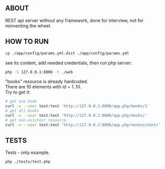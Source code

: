 ## ABOUT
REST api server without any framework, done for interview, not for reinventing the wheel.

## HOW TO RUN

```bash
cp ./app/config/params.yml.dist ./app/config/params.yml 
```
see its content, add needed credentials, then run php server:
```bash
php -S 127.0.0.1:8000 -t ./web
```
"books" resource is already hardcoded.  
There are 10 elements with id = 1..10.  
Try to get it:

```bash
# get one book
curl -v --user test:test 'http://127.0.0.1:8000/app.php/books/1'
# get all books
curl -v --user test:test 'http://127.0.0.1:8000/app.php/books/'
# get non-existent resource
curl -v --user test:test 'http://127.0.0.1:8000/app.php/nonexistent/' 
```
## TESTS
Tests - only example. 
```bash
php ./tests/test.php
```